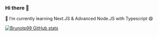 ### Hi there 👋

<!--
**brunotp99/brunotp99** is a ✨ _special_ ✨ repository because its `README.md` (this file) appears on your GitHub profile.

Here are some ideas to get you started:

- 🔭 I’m currently working on ...
- 🌱 I’m currently learning ...
- 👯 I’m looking to collaborate on ...
- 🤔 I’m looking for help with ...
- 💬 Ask me about ...
- 📫 How to reach me: ...
- 😄 Pronouns: ...
- ⚡ Fun fact: ...
-->

🌱 I’m currently learning Next.JS & Advanced Node.JS with Typescript 😄

[![Brunotp99 GitHub stats](https://github-readme-stats.vercel.app/api?username=brunotp99)](https://github.com/brunotp99/github-readme-stats)

